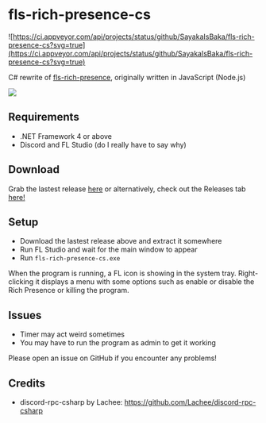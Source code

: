 # fls-rich-presence-cs

![https://ci.appveyor.com/api/projects/status/github/SayakaIsBaka/fls-rich-presence-cs?svg=true](https://ci.appveyor.com/api/projects/status/github/SayakaIsBaka/fls-rich-presence-cs?svg=true)

C# rewrite of [fls-rich-presence](https://github.com/SayakaIsBaka/fls-rich-presence), originally written in JavaScript (Node.js)

![](https://sayakaisbaka.s-ul.eu/vzEJx3bb.png)

## Requirements

- .NET Framework 4 or above
- Discord and FL Studio (do I really have to say why)

## Download

Grab the lastest release [here](https://ci.appveyor.com/api/projects/SayakaIsBaka/fls-rich-presence-cs/artifacts/fls-rich-presence-cs/bin/Release.zip) or alternatively, check out the Releases tab [here!](https://github.com/SayakaIsBaka/fls-rich-presence-cs/releases)

## Setup

- Download the lastest release above and extract it somewhere
- Run FL Studio and wait for the main window to appear
- Run `fls-rich-presence-cs.exe`

When the program is running, a FL icon is showing in the system tray. Right-clicking it displays a menu with some options such as enable or disable the Rich Presence or killing the program.

## Issues

- Timer may act weird sometimes
- You may have to run the program as admin to get it working

Please open an issue on GitHub if you encounter any problems!


## Credits

- discord-rpc-csharp by Lachee: https://github.com/Lachee/discord-rpc-csharp
